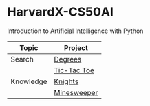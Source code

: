 # HarvardX-CS50AI
Introduction to Artificial Intelligence with Python

| Topic   | Project |
| ------- | ------- |
| Search   | [Degrees](https://cs50.harvard.edu/ai/2020/projects/0/degrees/) |
|                                                                        | [Tic-Tac Toe](https://cs50.harvard.edu/ai/2020/projects/0/tictactoe/) |
| Knowledge| [Knights](https://cs50.harvard.edu/ai/2020/projects/1/knights/) |
|          | [Minesweeper](https://cs50.harvard.edu/ai/2020/projects/1/minesweeper/) |
